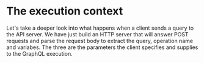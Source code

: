 # The execution context

Let's take a deeper look into what happens when a client sends a query to the API server. We have just build an HTTP server that will answer POST requests and parse the request body to extract the query, operation name and variabes. The three are the parameters the client specifies and supplies to the GraphQL execution.
